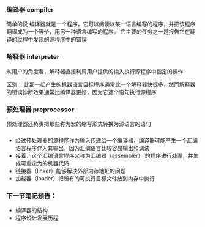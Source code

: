 ### 编译器 compiler
简单的说 编译器就是一个程序，它可以阅读以某一语言编写的程序，并把该程序翻译成为一个等价，用另一种语言编写的程序。
它主要的任务之一是报告它在翻译的过程中发现的源程序中的错误

### 解释器 interpreter
从用户的角度看，解释器直接利用用户提供的输入执行源程序中指定的操作

区别：
比那一起产生的机器语言目标程序通常比一个解释器快很多，然而解释器的错误诊断效果通常比编译器更好，因为它逐个语句执行源程序

### 预处理器 preprocessor
预处理器还负责把那些称为宏的缩写形式转换为源语言的语句

### 
* 经过预处理器的源程序作为输入传递给一个编译器，编译器可能产生一个汇编语言程序作为其输出，因为汇编语言比较容易输出和调试
* 接着，这个汇编语言程序又称为汇编器（assembler） 的程序进行处理，并生成可重定为的机器代码
* 链接器（linker）能够解决外部内存地址的问题
* 加载器（loader）把所有的可执行目标文件放到内存中执行


### 下一节笔记预告：
* 编译器的结构
* 程序设计发展历程


